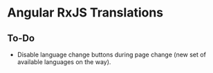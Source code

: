 # Angular RxJS Translations

## To-Do

* Disable language change buttons during page change (new set of available languages on the way).
